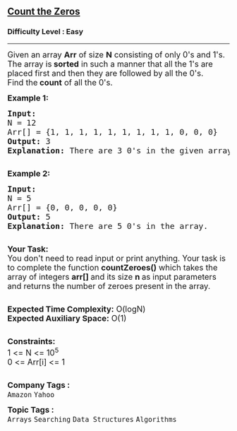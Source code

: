 <h2><a href="https://www.geeksforgeeks.org/problems/count-the-zeros2550/1?page=1&difficulty">Count the Zeros</a></h2><h3>Difficulty Level : Easy</h3><hr><div class="problems_problem_content__Xm_eO"><p><span style="font-size: 18px;">Given an array <strong>Arr</strong> of size <strong>N</strong> consisting of only 0's and 1's. The array&nbsp;is<strong> sorted</strong> in such a manner that all the 1's are placed first and then they are&nbsp;followed by all the 0's. Find&nbsp;the<strong> count</strong> of all the 0's.</span></p>
<p><span style="font-size: 18px;"><strong>Example 1:</strong></span></p>
<pre><span style="font-size: 18px;"><strong>Input:
</strong>N = 12
Arr[] = {1, 1, 1, 1, 1, 1, 1, 1, 1,&nbsp;0, 0, 0}
<strong>Output:</strong> 3
<strong>Explanation:</strong> There are 3 0's in the given array.
</span></pre>
<p><br><span style="font-size: 18px;"><strong>Example 2:</strong></span></p>
<pre><span style="font-size: 18px;"><strong>Input:
</strong>N = 5
Arr[] = {0, 0, 0, 0, 0}
<strong>Output:</strong> 5
<strong>Explanation:</strong>&nbsp;There are 5 0's in the array.</span></pre>
<p><br><span style="font-size: 18px;"><strong>Your Task:</strong><br>You don't need to read input or print anything. Your task is to complete the function&nbsp;<strong>countZeroes()</strong>&nbsp;which takes the array of integers&nbsp;<strong>arr[]&nbsp;</strong>and its size&nbsp;<strong>n&nbsp;</strong>as input parameters and returns the number of zeroes present in the array.</span></p>
<p><br><span style="font-size: 18px;"><strong>Expected Time Complexity:</strong>&nbsp;O(logN)<br><strong>Expected Auxiliary Space:</strong>&nbsp;O(1)</span></p>
<p><br><span style="font-size: 18px;"><strong>Constraints:</strong><br>1 &lt;= N &lt;= 10<sup>5</sup><br>0 &lt;= Arr[i] &lt;= 1</span><br>&nbsp;</p></div><p><span style=font-size:18px><strong>Company Tags : </strong><br><code>Amazon</code>&nbsp;<code>Yahoo</code>&nbsp;<br><p><span style=font-size:18px><strong>Topic Tags : </strong><br><code>Arrays</code>&nbsp;<code>Searching</code>&nbsp;<code>Data Structures</code>&nbsp;<code>Algorithms</code>&nbsp;
